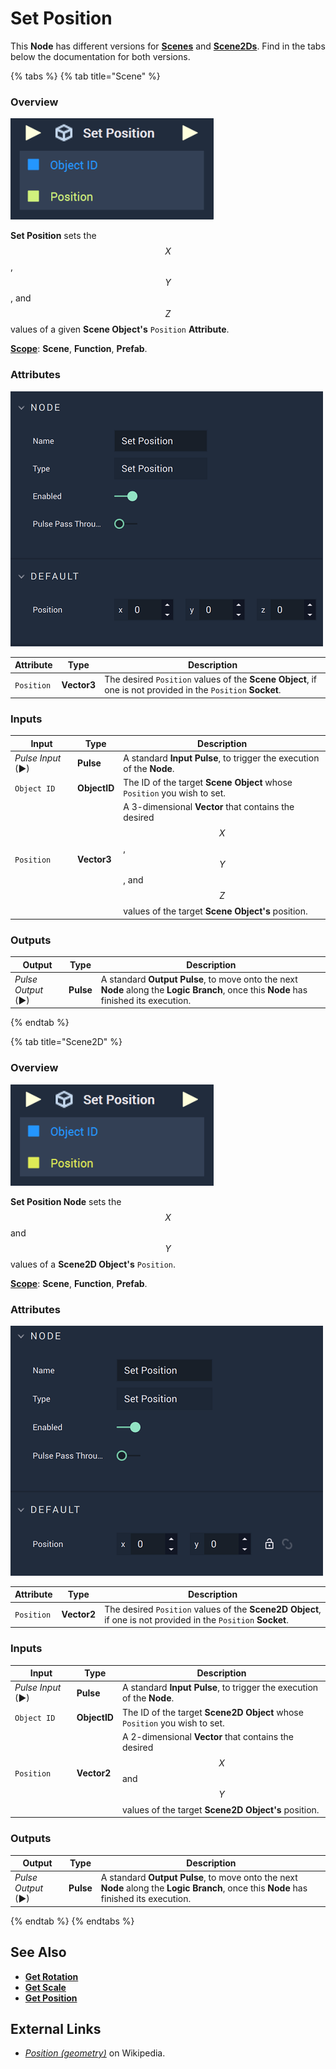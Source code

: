 # Set Position

This **Node** has different versions for [**Scenes**](../../../objects-and-types/project-objects/scene.md) and [**Scene2Ds**](../../../objects-and-types/project-objects/scene2d.md). Find in the tabs below the documentation for both versions.

{% tabs %}
{% tab title="Scene" %}
### Overview

![The Set Position Node.](../../../.gitbook/assets/setpositionnode3d.png)

**Set Position** sets the $$X$$, $$Y$$, and $$Z$$ values of a given **Scene Object's** `Position` **Attribute**.

[**Scope**](../../overview.md#scopes): **Scene**, **Function**, **Prefab**.

### Attributes

![The Set Position Node Attributes.](../../../.gitbook/assets/setpositionatts3d.png)

| Attribute  | Type        | Description                                                                                                 |
| ---------- | ----------- | ----------------------------------------------------------------------------------------------------------- |
| `Position` | **Vector3** | The desired `Position` values of the **Scene Object**, if one is not provided in the `Position` **Socket**. |

### Inputs

| Input             | Type         | Description                                                                                                                    |
| ----------------- | ------------ | ------------------------------------------------------------------------------------------------------------------------------ |
| _Pulse Input_ (►) | **Pulse**    | A standard **Input Pulse**, to trigger the execution of the **Node**.                                                          |
| `Object ID`       | **ObjectID** | The ID of the target **Scene Object** whose `Position` you wish to set.                                                        |
| `Position`        | **Vector3**  | A 3-dimensional **Vector** that contains the desired $$X$$, $$Y$$, and $$Z$$ values of the target **Scene Object's** position. |

### Outputs

| Output             | Type      | Description                                                                                                                            |
| ------------------ | --------- | -------------------------------------------------------------------------------------------------------------------------------------- |
| _Pulse Output_ (►) | **Pulse** | A standard **Output Pulse**, to move onto the next **Node** along the **Logic Branch**, once this **Node** has finished its execution. |
{% endtab %}

{% tab title="Scene2D" %}
### Overview

![The Set Position Node.](../../../.gitbook/assets/setpositionnode2dreal.png)

**Set Position Node** sets the $$X$$ and $$Y$$ values of a **Scene2D Object's** `Position`.

[**Scope**](../../overview.md#scopes): **Scene**, **Function**, **Prefab**.

### Attributes

![The Set Position Node Attributes.](../../../.gitbook/assets/setpositionnode2d.png)

| Attribute  | Type        | Description                                                                                                   |
| ---------- | ----------- | ------------------------------------------------------------------------------------------------------------- |
| `Position` | **Vector2** | The desired `Position` values of the **Scene2D Object**, if one is not provided in the `Position` **Socket**. |

### Inputs

| Input             | Type         | Description                                                                                                              |
| ----------------- | ------------ | ------------------------------------------------------------------------------------------------------------------------ |
| _Pulse Input_ (►) | **Pulse**    | A standard **Input Pulse**, to trigger the execution of the **Node**.                                                    |
| `Object ID`       | **ObjectID** | The ID of the target **Scene2D Object** whose `Position` you wish to set.                                                |
| `Position`        | **Vector2**  | A 2-dimensional **Vector** that contains the desired $$X$$ and $$Y$$ values of the target **Scene2D Object's** position. |

### Outputs

| Output             | Type      | Description                                                                                                                            |
| ------------------ | --------- | -------------------------------------------------------------------------------------------------------------------------------------- |
| _Pulse Output_ (►) | **Pulse** | A standard **Output Pulse**, to move onto the next **Node** along the **Logic Branch**, once this **Node** has finished its execution. |
{% endtab %}
{% endtabs %}

## See Also

* [**Get Rotation**](get-rotation.md)
* [**Get Scale**](get-scale.md)
* [**Get Position**](get-position.md)

## External Links

* [_Position (geometry)_](https://en.wikipedia.org/wiki/Position\_\(geometry\)) on Wikipedia.

